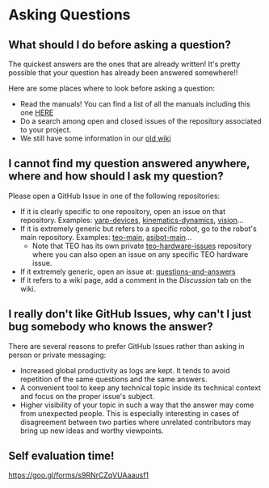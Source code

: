 # Asking Questions

## What should I do before asking a question?
The quickest answers are the ones that are already written! It's pretty possible that your question has already been answered somewhere!!

Here are some places where to look before asking a question:
* Read the manuals! You can find a list of all the manuals including this one [HERE](appendix/repository-index.md#manuals-and-faqs)
* Do a search among open and closed issues of the repository associated to your project.
* We still have some information in our [old wiki](http://robots.uc3m.es/)

## I cannot find my question answered anywhere, where and how should I ask my question?

Please open a GitHub Issue in one of the following repositories:
* If it is clearly specific to one repository, open an issue on that repository. Examples: [yarp-devices](https://github.com/roboticslab-uc3m/yarp-devices/issues), [kinematics-dynamics](https://github.com/roboticslab-uc3m/kinematics-dynamics/issues), [vision](https://github.com/roboticslab-uc3m/vision/issues)...
* If it is extremely generic but refers to a specific robot, go to the robot's main repository. Examples: [teo-main](https://github.com/roboticslab-uc3m/teo-main/issues), [asibot-main](https://github.com/roboticslab-uc3m/asibot-main/issues)...
   * Note that TEO has its own private [teo-hardware-issues](https://github.com/roboticslab-uc3m/teo-hardware-issues/issues) repository where you can also open an issue on any specific TEO hardware issue.
* If it extremely generic, open an issue at: [questions-and-answers](https://github.com/roboticslab-uc3m/questions-and-answers)
* If it refers to a wiki page, add a comment in the *Discussion* tab on the wiki.

## I really don't like GitHub Issues, why can't I just bug somebody who knows the answer?
There are several reasons to prefer GitHub Issues rather than asking in person or private messaging:
* Increased global productivity as logs are kept. It tends to avoid repetition of the same questions and the same answers.
* A convenient tool to keep any technical topic inside its technical context and focus on the proper issue's subject.
* Higher visibility of your topic in such a way that the answer may come from unexpected people. This is especially interesting in cases of disagreement between two parties where unrelated contributors may bring up new ideas and worthy viewpoints.


## Self evaluation time!

https://goo.gl/forms/s9RNrCZqVUAaausf1

